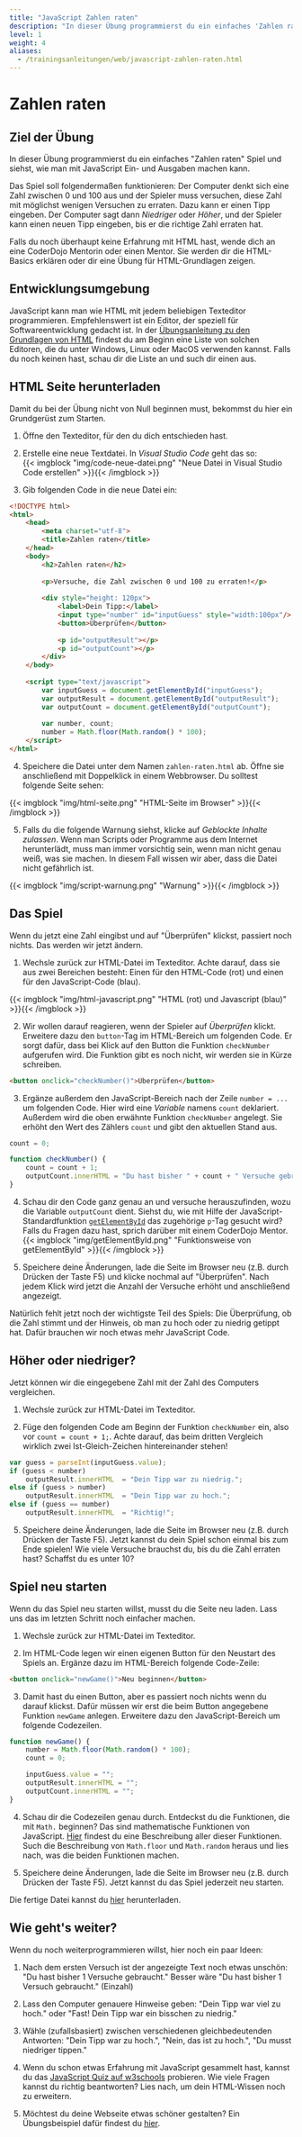 ```yaml
---
title: "JavaScript Zahlen raten"
description: "In dieser Übung programmierst du ein einfaches 'Zahlen raten' Spiel und siehst, wie man mit JavaScript Ein- und Ausgaben machen kann."
level: 1
weight: 4
aliases:
  - /trainingsanleitungen/web/javascript-zahlen-raten.html
---
```


# Zahlen raten

## Ziel der Übung

In dieser Übung programmierst du ein einfaches "Zahlen raten" Spiel und siehst, wie man mit JavaScript Ein- und Ausgaben machen kann.

Das Spiel soll folgendermaßen funktionieren: Der Computer denkt sich eine Zahl zwischen 0 und 100 aus und der Spieler muss versuchen, diese Zahl mit möglichst wenigen Versuchen zu erraten. Dazu kann er einen Tipp eingeben. Der Computer sagt dann *Niedriger* oder *Höher*, und der Spieler kann einen neuen Tipp eingeben, bis er die richtige Zahl erraten hat.

Falls du noch überhaupt keine Erfahrung mit HTML hast, wende dich an eine CoderDojo Mentorin oder einen Mentor. Sie werden dir die HTML-Basics erklären oder dir eine Übung für HTML-Grundlagen zeigen.

## Entwicklungsumgebung

JavaScript kann man wie HTML mit jedem beliebigen Texteditor programmieren. Empfehlenswert ist ein Editor, der speziell für Softwareentwicklung gedacht ist. In der [Übungsanleitung zu den Grundlagen von HTML](/trainingsanleitungen/web/html-meine-erste-webseite.html) findest du am Beginn eine Liste von solchen Editoren, die du unter Windows, Linux oder MacOS verwenden kannst. Falls du noch keinen hast, schau dir die Liste an und such dir einen aus.

## HTML Seite herunterladen

Damit du bei der Übung nicht von Null beginnen must, bekommst du hier ein Grundgerüst zum Starten.

1. Öffne den Texteditor, für den du dich entschieden hast.

2. Erstelle eine neue Textdatei. In *Visual Studio Code* geht das so: <br/>{{< imgblock "img/code-neue-datei.png" "Neue Datei in Visual Studio Code erstellen" >}}{{< /imgblock >}}

3. Gib folgenden Code in die neue Datei ein:

```html
<!DOCTYPE html>
<html>
	<head>
		<meta charset="utf-8">
		<title>Zahlen raten</title>
	</head>
	<body>
		<h2>Zahlen raten</h2>
		
		<p>Versuche, die Zahl zwischen 0 und 100 zu erraten!</p>
		
		<div style="height: 120px">
			<label>Dein Tipp:</label>
			<input type="number" id="inputGuess" style="width:100px"/>
			<button>Überprüfen</button>
			
			<p id="outputResult"></p>
			<p id="outputCount"></p>
		</div>
	</body>
	
	<script type="text/javascript">
		var inputGuess = document.getElementById("inputGuess");
		var outputResult = document.getElementById("outputResult");
		var outputCount = document.getElementById("outputCount");
		
		var number, count;
		number = Math.floor(Math.random() * 100);
	</script>
</html>
```

4. Speichere die Datei unter dem Namen `zahlen-raten.html` ab. Öffne sie anschließend mit Doppelklick in einem Webbrowser. Du solltest folgende Seite sehen:

{{< imgblock "img/html-seite.png" "HTML-Seite im Browser" >}}{{< /imgblock >}}

5. Falls du die folgende Warnung siehst, klicke auf *Geblockte Inhalte zulassen*. Wenn man Scripts oder Programme aus dem Internet herunterlädt, muss man immer vorsichtig sein, wenn man nicht genau weiß, was sie machen. In diesem Fall wissen wir aber, dass die Datei nicht gefährlich ist.

{{< imgblock "img/script-warnung.png" "Warnung" >}}{{< /imgblock >}}

## Das Spiel

Wenn du jetzt eine Zahl eingibst und auf "Überprüfen" klickst, passiert noch nichts. Das werden wir jetzt ändern.

1. Wechsle zurück zur HTML-Datei im Texteditor. Achte darauf, dass sie aus zwei Bereichen besteht: Einen für den HTML-Code (rot) und einen für den JavaScript-Code (blau).

{{< imgblock "img/html-javascript.png" "HTML (rot) und Javascript (blau)" >}}{{< /imgblock >}}

2. Wir wollen darauf reagieren, wenn der Spieler auf *Überprüfen* klickt. Erweitere dazu den `button`-Tag im HTML-Bereich um folgenden Code. Er sorgt dafür, dass bei Klick auf den Button die Funktion `checkNumber` aufgerufen wird. Die Funktion gibt es noch nicht, wir werden sie in Kürze schreiben.

```html
<button onclick="checkNumber()">Überprüfen</button>
```

3. Ergänze außerdem den JavaScript-Bereich nach der Zeile `number = ...` um folgenden Code. Hier wird eine *Variable* namens `count` deklariert. Außerdem wird die oben erwähnte Funktion `checkNumber` angelegt. Sie erhöht den Wert des Zählers `count` und gibt den aktuellen Stand aus.

```js
count = 0;

function checkNumber() {
	count = count + 1;
	outputCount.innerHTML = "Du hast bisher " + count + " Versuche gebraucht.";
}
```

4. Schau dir den Code ganz genau an und versuche herauszufinden, wozu die Variable `outputCount` dient. Siehst du, wie mit Hilfe der JavaScript-Standardfunktion [`getElementById`](http://www.w3schools.com/jsref/met_doc_getelementbyid.asp) das zugehörige `p`-Tag gesucht wird? Falls du Fragen dazu hast, sprich darüber mit einem CoderDojo Mentor.<br/>
{{< imgblock "img/getElementById.png" "Funktionsweise von getElementById" >}}{{< /imgblock >}}

5. Speichere deine Änderungen, lade die Seite im Browser neu (z.B. durch Drücken der Taste F5) und klicke nochmal auf "Überprüfen". Nach jedem Klick wird jetzt die Anzahl der Versuche erhöht und anschließend angezeigt.
	
Natürlich fehlt jetzt noch der wichtigste Teil des Spiels: Die Überprüfung, ob die Zahl stimmt und der Hinweis, ob man zu hoch oder zu niedrig getippt hat. Dafür brauchen wir noch etwas mehr JavaScript Code.

## Höher oder niedriger?

Jetzt können wir die eingegebene Zahl mit der Zahl des Computers vergleichen.

1. Wechsle zurück zur HTML-Datei im Texteditor. 

2. Füge den folgenden Code am Beginn der Funktion `checkNumber` ein, also vor `count = count + 1;`. Achte darauf, das beim dritten Vergleich wirklich zwei Ist-Gleich-Zeichen hintereinander stehen!

```js
var guess = parseInt(inputGuess.value);			
if (guess < number)
	outputResult.innerHTML  = "Dein Tipp war zu niedrig.";
else if (guess > number)
	outputResult.innerHTML  = "Dein Tipp war zu hoch.";
else if (guess == number)
	outputResult.innerHTML  = "Richtig!";		
```

5. Speichere deine Änderungen, lade die Seite im Browser neu (z.B. durch Drücken der Taste F5). Jetzt kannst du dein Spiel schon einmal bis zum Ende spielen! Wie viele Versuche brauchst du, bis du die Zahl erraten hast? Schaffst du es unter 10?

## Spiel neu starten

Wenn du das Spiel neu starten willst, musst du die Seite neu laden. Lass uns das im letzten Schritt noch einfacher machen.

1. Wechsle zurück zur HTML-Datei im Texteditor. 

2. Im HTML-Code legen wir einen eigenen Button für den Neustart des Spiels an. Ergänze dazu im HTML-Bereich folgende Code-Zeile:

```html
<button onclick="newGame()">Neu beginnen</button>
```

3. Damit hast du einen Button, aber es passiert noch nichts wenn du darauf klickst. Dafür müssen wir erst die beim Button angegebene Funktion `newGame` anlegen. Erweitere dazu den JavaScript-Bereich um folgende Codezeilen.

```js
function newGame() {
	number = Math.floor(Math.random() * 100);
	count = 0;

	inputGuess.value = "";
	outputResult.innerHTML = "";
	outputCount.innerHTML = "";
}
```
	
4. Schau dir die Codezeilen genau durch. Entdeckst du die Funktionen, die mit `Math.` beginnen? Das sind mathematische Funktionen von JavaScript. [Hier](http://www.w3schools.com/jsref/jsref_obj_math.asp) findest du eine Beschreibung aller dieser Funktionen. Such die Beschreibung von `Math.floor` und `Math.random` heraus und lies nach, was die beiden Funktionen machen.

5. Speichere deine Änderungen, lade die Seite im Browser neu (z.B. durch Drücken der Taste F5). Jetzt kannst du das Spiel jederzeit neu starten.

Die fertige Datei kannst du [hier](zahlen-raten-final.html) herunterladen.

## Wie geht's weiter?

Wenn du noch weiterprogrammieren willst, hier noch ein paar Ideen:

1. Nach dem ersten Versuch ist der angezeigte Text noch etwas unschön: "Du hast bisher 1 Versuche gebraucht." Besser wäre "Du hast bisher 1 Versuch gebraucht." (Einzahl)

2. Lass den Computer genauere Hinweise geben: "Dein Tipp war viel zu hoch." oder "Fast! Dein Tipp war ein bisschen zu niedrig."

3. Wähle (zufallsbasiert) zwischen verschiedenen gleichbedeutenden Antworten: "Dein Tipp war zu hoch.", "Nein, das ist zu hoch.", "Du musst niedriger tippen."

4. Wenn du schon etwas Erfahrung mit JavaScript gesammelt hast, kannst du das [JavaScript Quiz auf w3schools](http://www.w3schools.com/js/js_quiz.asp) probieren. Wie viele Fragen kannst du richtig beantworten? Lies nach, um dein HTML-Wissen noch zu erweitern.

4. Möchtest du deine Webseite etwas schöner gestalten? Ein Übungsbeispiel dafür findest du [hier](/trainingsanleitungen/web/erste-schritte-mit-css.html).

<!-- 4. Möchtest du deine Webseite im Internet veröffentlichen? Ein Übungsbeispiel dafür findest du [hier](/trainingsanleitungen/web/dreamspark-azure.html). -->